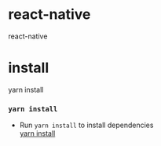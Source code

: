 # react-native
react-native

# install
yarn install  
### `yarn install`  
- Run ```yarn install``` to install dependencies  
[yarn install](https://classic.yarnpkg.com/en/docs/cli/install/)
